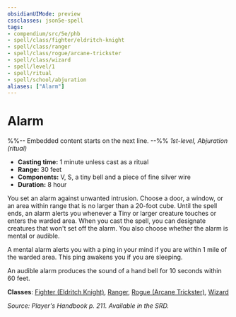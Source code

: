 ```yaml
---
obsidianUIMode: preview
cssclasses: json5e-spell
tags:
- compendium/src/5e/phb
- spell/class/fighter/eldritch-knight
- spell/class/ranger
- spell/class/rogue/arcane-trickster
- spell/class/wizard
- spell/level/1
- spell/ritual
- spell/school/abjuration
aliases: ["Alarm"]
---
```

# Alarm
%%-- Embedded content starts on the next line. --%%
*1st-level, Abjuration (ritual)*  

- **Casting time:** 1 minute unless cast as a ritual
- **Range:** 30 feet
- **Components:** V, S, a tiny bell and a piece of fine silver wire
- **Duration:** 8 hour

You set an alarm against unwanted intrusion. Choose a door, a window, or an area within range that is no larger than a 20-foot cube. Until the spell ends, an alarm alerts you whenever a Tiny or larger creature touches or enters the warded area. When you cast the spell, you can designate creatures that won't set off the alarm. You also choose whether the alarm is mental or audible.

A mental alarm alerts you with a ping in your mind if you are within 1 mile of the warded area. This ping awakens you if you are sleeping.

An audible alarm produces the sound of a hand bell for 10 seconds within 60 feet.

**Classes**: [Fighter (Eldritch Knight)](compendium/classes/fighter-eldritch-knight.md), [Ranger](compendium/classes/ranger.md), [Rogue (Arcane Trickster)](compendium/classes/rogue-arcane-trickster.md), [Wizard](compendium/classes/wizard.md)

*Source: Player's Handbook p. 211. Available in the SRD.*